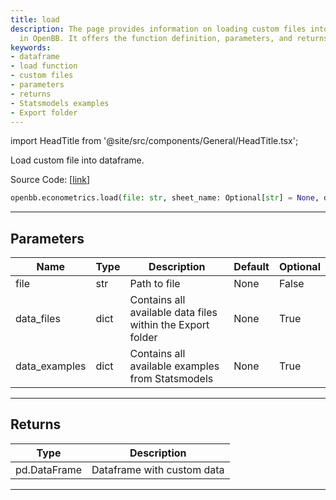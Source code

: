 ```yaml
---
title: load
description: The page provides information on loading custom files into a dataframe
  in OpenBB. It offers the function definition, parameters, and returns
keywords:
- dataframe
- load function
- custom files
- parameters
- returns
- Statsmodels examples
- Export folder
---
```


import HeadTitle from '@site/src/components/General/HeadTitle.tsx';

<HeadTitle title="econometrics.load - Reference | OpenBB SDK Docs" />

Load custom file into dataframe.

Source Code: [[link](https://github.com/OpenBB-finance/OpenBBTerminal/tree/main/openbb_terminal/common/common_model.py#L53)]

```python wordwrap
openbb.econometrics.load(file: str, sheet_name: Optional[str] = None, data_files: Optional[Dict[Any, Any]] = None, data_examples: Optional[Dict[Any, Any]] = None)
```

---

## Parameters

| Name | Type | Description | Default | Optional |
| ---- | ---- | ----------- | ------- | -------- |
| file | str | Path to file | None | False |
| data_files | dict | Contains all available data files within the Export folder | None | True |
| data_examples | dict | Contains all available examples from Statsmodels | None | True |


---

## Returns

| Type | Description |
| ---- | ----------- |
| pd.DataFrame | Dataframe with custom data |
---

